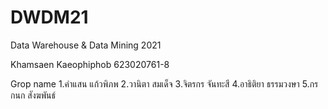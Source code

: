 # DWDM21
Data Warehouse &amp; Data Mining 2021

Khamsaen Kaeophiphob 623020761-8

Grop name 
1.คำแสน แก้วพิภพ
2.วานิตา สมเด็จ
3.จิตรกร จันทะสี 
4.อาธิติยา ธรรมวงษา
5.กรกนก สังฆพันธ์  
